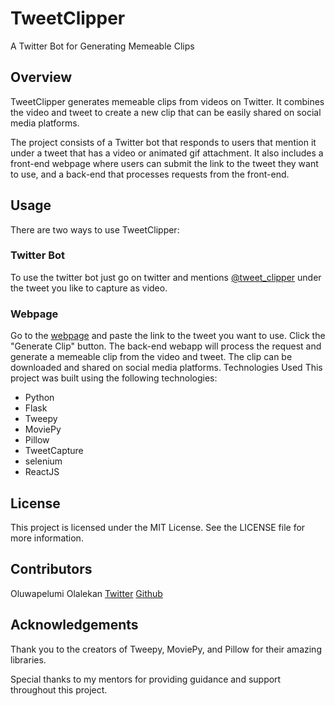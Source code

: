 # TweetClipper

A Twitter Bot for Generating Memeable Clips

## Overview
TweetClipper generates memeable clips from videos on Twitter. It combines the video and tweet to create a new clip that can be easily shared on social media platforms.

The project consists of a Twitter bot that responds to users that mention it under a tweet that has a video or animated gif attachment. It also includes a front-end webpage where users can submit the link to the tweet they want to use, and a back-end that processes requests from the front-end.

## Usage
There are two ways to use TweetClipper:

### Twitter Bot
To use the twitter bot just go on twitter and mentions [@tweet_clipper]() under the tweet you like to capture as video.

### Webpage
Go to the [webpage]() and paste the link to the tweet you want to use.
Click the "Generate Clip" button.
The back-end webapp will process the request and generate a memeable clip from the video and tweet.
The clip can be downloaded and shared on social media platforms.
Technologies Used
This project was built using the following technologies:

- Python
- Flask
- Tweepy
- MoviePy
- Pillow
- TweetCapture
- selenium
- ReactJS

## License
This project is licensed under the MIT License. See the LICENSE file for more information.

## Contributors
Oluwapelumi Olalekan [Twitter]() [Github](https://github.com/pelumi-guy)

## Acknowledgements
Thank you to the creators of Tweepy, MoviePy, and Pillow for their amazing libraries.

Special thanks to my mentors for providing guidance and support throughout this project.